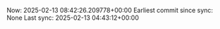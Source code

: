Now: 2025-02-13 08:42:26.209778+00:00 Earliest commit since sync: None Last sync: 2025-02-13 04:43:12+00:00
